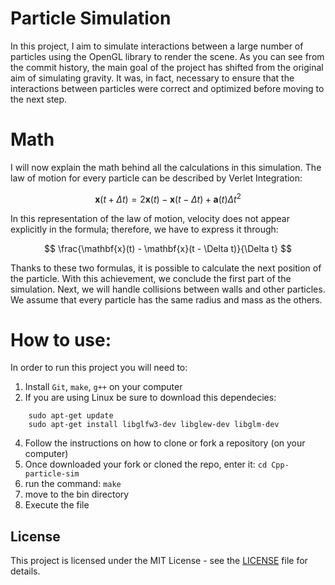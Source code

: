 # Particle Simulation

In this project, I aim to simulate interactions between a large number of particles using the OpenGL library to render the scene. As you can see from the commit history, the main goal of the project has shifted from the original aim of simulating gravity. It was, in fact, necessary to ensure that the interactions between particles were correct and optimized before moving to the next step.

# Math

I will now explain the math behind all the calculations in this simulation. The law of motion for every particle can be described by Verlet Integration:

$$
\mathbf{x}(t + \Delta t) = 2 \mathbf{x}(t) - \mathbf{x}(t - \Delta t) + \mathbf{a}(t) \Delta t^2 $$

In this representation of the law of motion, velocity does not appear explicitly in the formula; therefore, we have to express it through:

$$
\frac{\mathbf{x}(t) - \mathbf{x}(t - \Delta t)}{\Delta t} $$

Thanks to these two formulas, it is possible to calculate the next position of the particle. With this achievement, we conclude the first part of the simulation. Next, we will handle collisions between walls and other particles. We assume that every particle has the same radius and mass as the others.



# How to use:
In order to run this project you will need to:
1. Install `Git`, `make`, `g++` on your computer
2. If you are using Linux be sure to download this dependecies:
```
    sudo apt-get update
    sudo apt-get install libglfw3-dev libglew-dev libglm-dev
```
4. Follow the instructions on how to clone or fork a repository (on your computer)
5. Once downloaded your fork or cloned the repo, enter it: `cd Cpp-particle-sim`
6. run the command: `make`
7. move to the bin directory
8. Execute the file

## License

This project is licensed under the MIT License - see the [LICENSE](LICENSE.md) file for details.
